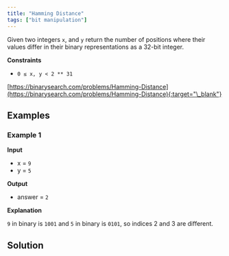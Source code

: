 ```yaml
---
title: "Hamming Distance"
tags: ["bit manipulation"]
---
```


Given two integers `x`, and `y` return the number of positions where their values differ in their binary representations as a 32-bit integer.

**Constraints**

- `0 ≤ x, y < 2 ** 31 `

[https://binarysearch.com/problems/Hamming-Distance](https://binarysearch.com/problems/Hamming-Distance){:target="\_blank"}

## Examples

### Example 1

**Input**

- x = `9`
- y = `5`

**Output**

- answer = `2`

**Explanation**

`9` in binary is `1001` and `5` in binary is `0101`, so indices 2 and 3 are different.

## Solution

<script src="https://gist.github.com/yaeba/16da7be5123724fcf6eccc25581cef5a.js?file=Hamming-Distance.cpp"></script>
